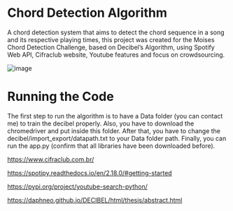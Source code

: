 # Chord Detection Algorithm
A chord detection system that aims to detect the chord sequence in a song and its respective playing times, this project was created for the Moises
Chord Detection Challenge, based on Decibel’s Algorithm, using Spotify Web API, Cifraclub website, Youtube features and focus on crowdsourcing.

![image](https://user-images.githubusercontent.com/55456062/120811564-7d7f8080-c522-11eb-865d-bc3cb04037cf.png)

# Running the Code
The first step to run the algorithm is to have a Data folder (you can contact me) to train the decibel properly. Also, you have to download the chromedriver and put inside this folder.
After that, you have to change the decibel/import_export/datapath.txt to your Data folder path. Finally, you can run the app.py (confirm that all libraries have been downloaded before).

https://www.cifraclub.com.br/

https://spotipy.readthedocs.io/en/2.18.0/#getting-started

https://pypi.org/project/youtube-search-python/

https://daphneo.github.io/DECIBEL/html/thesis/abstract.html
